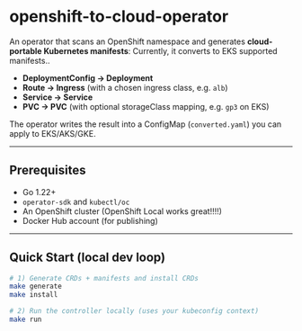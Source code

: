 # openshift-to-cloud-operator

An operator that scans an OpenShift namespace and generates **cloud-portable Kubernetes manifests**: Currently, it converts to EKS supported manifests.. 
- **DeploymentConfig → Deployment**
- **Route → Ingress** (with a chosen ingress class, e.g. `alb`)
- **Service → Service**
- **PVC → PVC** (with optional storageClass mapping, e.g. `gp3` on EKS)

The operator writes the result into a ConfigMap (`converted.yaml`) you can apply to EKS/AKS/GKE.

---

## Prerequisites

- Go 1.22+
- `operator-sdk` and `kubectl/oc`
- An OpenShift cluster (OpenShift Local works great!!!!)
- Docker Hub account (for publishing)

---

## Quick Start (local dev loop)

```bash
# 1) Generate CRDs + manifests and install CRDs
make generate
make install

# 2) Run the controller locally (uses your kubeconfig context)
make run

